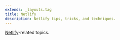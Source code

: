 ```yaml
---
extends: _layouts.tag
title: Netlify
description: Netlify tips, tricks, and techniques.
---
```


[Netlify](https://www.netlify.com//)-related topics.
